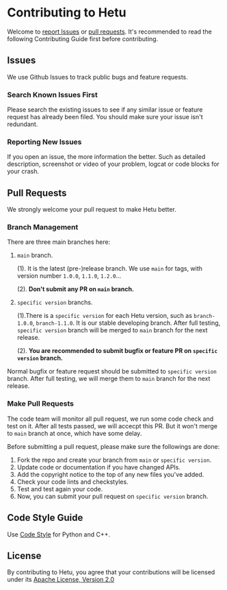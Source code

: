 # Contributing to Hetu
Welcome to [report Issues](https://github.com/PKU-DAIR/Hetu/issues) or [pull requests](https://github.com/PKU-DAIR/Hetu/pulls). It's recommended to read the following Contributing Guide first before contributing. 


## Issues
We use Github Issues to track public bugs and feature requests.

### Search Known Issues First
Please search the existing issues to see if any similar issue or feature request has already been filed. You should make sure your issue isn't redundant.

### Reporting New Issues
If you open an issue, the more information the better. Such as detailed description, screenshot or video of your problem, logcat or code blocks for your crash.

## Pull Requests
We strongly welcome your pull request to make Hetu better. 

### Branch Management
There are three main branches here:

1. `main` branch.

	(1). It is the latest (pre-)release branch. We use `main` for tags, with version number `1.0.0`, `1.1.0`, `1.2.0`...

	(2). **Don't submit any PR on `main` branch.**
	
2. `specific version` branchs. 

	(1).There is a `specific version` for each Hetu version, such as `branch-1.0.0`, `branch-1.1.0`. It is our stable developing	 branch. After full testing, `specific version` branch will be merged to `main` branch for the next release.

	(2). **You are recommended to submit bugfix or feature PR on `specific version` branch.**


Normal bugfix or feature request should be submitted to `specific version` branch. After full testing, we will merge them to `main` branch for the next release. 


### Make Pull Requests
The code team will monitor all pull request, we run some code check and test on it. After all tests passed, we will accecpt this PR. But it won't merge to `main` branch at once, which have some delay.

Before submitting a pull request, please make sure the followings are done:

1. Fork the repo and create your branch from `main` or `specific version`.
2. Update code or documentation if you have changed APIs.
3. Add the copyright notice to the top of any new files you've added.
4. Check your code lints and checkstyles.
5. Test and test again your code.
6. Now, you can submit your pull request on  `specific version` branch.

## Code Style Guide
Use [Code Style](https://google.github.io/styleguide) for Python and C++.

## License
By contributing to Hetu, you agree that your contributions will be licensed
under its [ Apache License, Version 2.0](LICENSE)